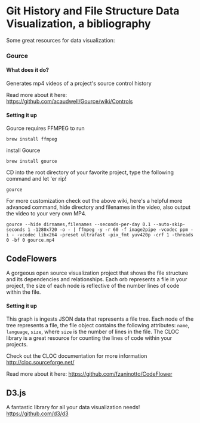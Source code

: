 # Git History and File Structure Data Visualization, a bibliography

Some great resources for data visualization:

### Gource

#### What does it do?
Generates mp4 videos of a project's source control history

Read more about it here:
https://github.com/acaudwell/Gource/wiki/Controls

#### Setting it up
Gource requires FFMPEG to run

```
brew install ffmpeg
```

install Gource
```
brew install gource
```

CD into the root directory of your favorite project, type the following command and let 'er rip!

```
gource
```

For more customization check out the above wiki, here's a helpful more advanced command, hide directory and filenames in the video, also output the video to your very own MP4.
 
```
gource --hide dirnames,filenames --seconds-per-day 0.1 --auto-skip-seconds 1 -1280x720 -o - | ffmpeg -y -r 60 -f image2pipe -vcodec ppm -i - -vcodec libx264 -preset ultrafast -pix_fmt yuv420p -crf 1 -threads 0 -bf 0 gource.mp4
```

## CodeFlowers

A gorgeous open source visualization project that shows the file structure and its dependencies and relationships. Each orb represents a file in your project, the size of each node is reflective of the number lines of code within the file.

#### Setting it up
This graph is ingests JSON data that represents a file tree. Each node of the tree represents a file, the file object contains the following attributes: `name`, `language`, `size`, where `size` is the number of lines in the file. The CLOC library is a great resource for counting the lines of code within your projects.

Check out the CLOC documentation for more information
http://cloc.sourceforge.net/ 

Read more about it here:
https://github.com/fzaninotto/CodeFlower

## D3.js

A fantastic library for all your data visualization needs!
https://github.com/d3/d3


